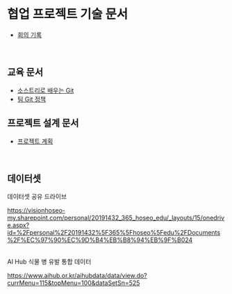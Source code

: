 # 협업 프로젝트 기술 문서

- [회의 기록](meeting_record.md)

</br>

## 교육 문서

- [소스트리로 배우는 Git](git_tutorial.md)
- [팀 Git 정책](git_policy.md)


## 프로젝트 설계 문서

- [프로젝트 계획](project_plan.md)


</br>

## 데이터셋

데이터셋 공유 드라이브 </br>

<https://visionhoseo-my.sharepoint.com/personal/20191432_365_hoseo_edu/_layouts/15/onedrive.aspx?id=%2Fpersonal%2F20191432%5F365%5Fhoseo%5Fedu%2FDocuments%2F%EC%97%90%EC%9D%B4%EB%B8%94%EB%9F%B024></br>
</br>

AI Hub 식물 병 유발 통합 데이터 </br>

<https://www.aihub.or.kr/aihubdata/data/view.do?currMenu=115&topMenu=100&dataSetSn=525>